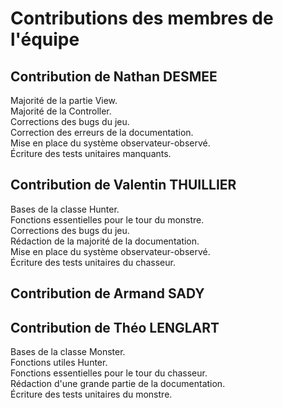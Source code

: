 # Contributions des membres de l'équipe

## Contribution de Nathan DESMEE

Majorité de la partie View.  
Majorité de la Controller.  
Corrections des bugs du jeu.  
Correction des erreurs de la documentation.  
Mise en place du système observateur-observé.  
Écriture des tests unitaires manquants.  

## Contribution de Valentin THUILLIER

Bases de la classe Hunter.  
Fonctions essentielles pour le tour du monstre.  
Corrections des bugs du jeu.  
Rédaction de la majorité de la documentation.  
Mise en place du système observateur-observé.  
Écriture des tests unitaires du chasseur.  

## Contribution de Armand SADY

## Contribution de Théo LENGLART

Bases de la classe Monster.  
Fonctions utiles Hunter.   
Fonctions essentielles pour le tour du chasseur.  
Rédaction d'une grande partie de la documentation.  
Écriture des tests unitaires du monstre.  